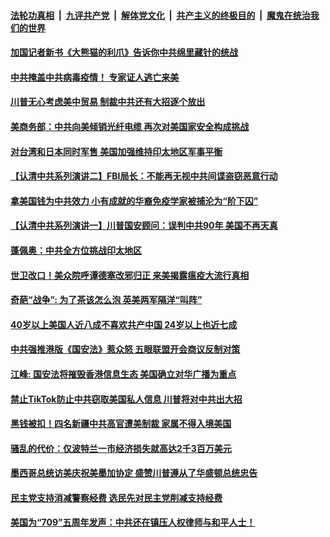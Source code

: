 

####  [法轮功真相](../../../../basic/blob/master/README.md?t=07110931) &nbsp;|&nbsp; [九评共产党](../../../../9ping.md/blob/master/README.md?t=07110931) &nbsp;|&nbsp; [解体党文化](../../../../jtdwh.md/blob/master/README.md?t=07110931)  &nbsp;|&nbsp; [共产主义的终极目的](../../../../gczydzjmd.md/blob/master/README.md?t=07110931) &nbsp;|&nbsp; [魔鬼在统治我们的世界](../../../../mgztzwmdsj.md/blob/master/README.md?t=07110931) 

#### [加国记者新书《大熊猫的利爪》告诉你中共绵里藏针的统战](../pages/soh6/399649.md?t=07110931) 
#### [中共掩盖中共病毒疫情！ 专家证人逃亡来美](../pages/soh6/399631.md?t=07110931) 
#### [川普无心考虑美中贸易 制裁中共还有大招逐个放出 ](../pages/soh6/399604.md?t=07110931) 
#### [美商务部：中共向美倾销光纤电缆 再次对美国家安全构成挑战](../pages/soh6/399595.md?t=07110931) 
#### [对台湾和日本同时军售 美国加强维持印太地区军事平衡](../pages/soh6/399586.md?t=07110931) 
#### [【认清中共系列演讲二】FBI局长：不能再无视中共间谍盗窃恶意行动](../pages/soh6/399577.md?t=07110931) 
#### [拿美国钱为中共效力 小有成就的华裔免疫学家被捕沦为“阶下囚”](../pages/soh6/399568.md?t=07110931) 
#### [【认清中共系列演讲一】川普国安顾问：误判中共90年 美国不再天真](../pages/soh6/399556.md?t=07110931) 
#### [蓬佩奥：中共全方位挑战印太地区](../pages/soh6/399316.md?t=07110931) 
#### [世卫改口！美众院呼谭德塞改邪归正 来美揭露瘟疫大流行真相](../pages/soh6/399238.md?t=07110931) 
#### [奇葩“战争”: 为了茶该怎么泡 英美两军隔洋“叫阵”](../pages/soh6/399241.md?t=07110931) 
#### [40岁以上美国人近八成不喜欢共产中国 24岁以上也近七成](../pages/soh6/399190.md?t=07110931) 
#### [中共强推港版《国安法》惹众怒 五眼联盟开会商议反制对策](../pages/soh6/399229.md?t=07110931) 
#### [江峰: 国安法将摧毁香港信息生态 美国确立对华广播为重点](../pages/soh6/399220.md?t=07110931) 
#### [禁止TikTok防止中共窃取美国私人信息  川普将对中共出大招](../pages/soh6/399151.md?t=07110931) 
#### [黑钱被扣！四名新疆中共高官遭美制裁 家属不得入境美国](../pages/soh6/399163.md?t=07110931) 
#### [骚乱的代价：仅波特兰一市经济损失就高达2千3百万美元](../pages/soh6/399154.md?t=07110931) 
#### [墨西哥总统访美庆祝美墨加协定 盛赞川普遵从了华盛顿总统忠告](../pages/soh6/399145.md?t=07110931) 
#### [民主党支持消减警察经费 选民先对民主党削减支持经费](../pages/soh6/399130.md?t=07110931) 
#### [美国为“709”五周年发声：中共还在镇压人权律师与和平人士！ ](../pages/soh6/399106.md?t=07110931) 
